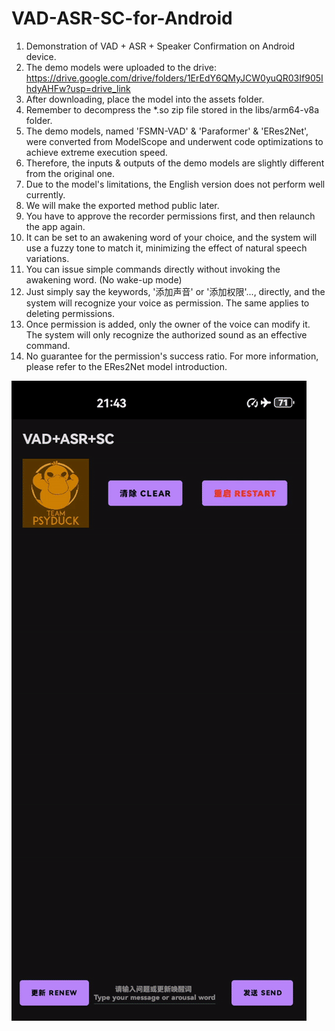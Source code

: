# VAD-ASR-SC-for-Android
1. Demonstration of VAD + ASR + Speaker Confirmation on Android device.
2. The demo models were uploaded to the drive: https://drive.google.com/drive/folders/1ErEdY6QMyJCW0yuQR03If905IhdyAHFw?usp=drive_link
3. After downloading, place the model into the assets folder.
4. Remember to decompress the *.so zip file stored in the libs/arm64-v8a folder.
5. The demo models, named 'FSMN-VAD' & 'Paraformer' & 'ERes2Net', were converted from ModelScope and underwent code optimizations to achieve extreme execution speed.
6. Therefore, the inputs & outputs of the demo models are slightly different from the original one.
7. Due to the model's limitations, the English version does not perform well currently.
8. We will make the exported method public later.
9. You have to approve the recorder permissions first, and then relaunch the app again.
10. It can be set to an awakening word of your choice, and the system will use a fuzzy tone to match it, minimizing the effect of natural speech variations.
11. You can issue simple commands directly without invoking the awakening word. (No wake-up mode)
12. Just simply say the keywords, '添加声音' or '添加权限'..., directly, and the system will recognize your voice as permission. The same applies to deleting permissions.
13. Once permission is added, only the owner of the voice can modify it. The system will only recognize the authorized sound as an effective command.
14. No guarantee for the permission's success ratio. For more information, please refer to the ERes2Net model introduction.

![Demo Animation](https://github.com/DakeQQ/VAD-ASR-SC-for-Android/blob/main/asr.gif?raw=true)
